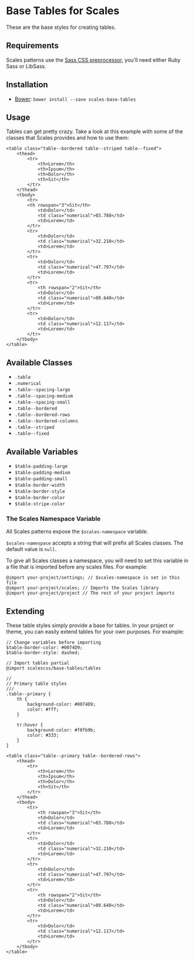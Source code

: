 # Base Tables for Scales

These are the base styles for creating tables.

## Requirements

Scales patterns use the [Sass CSS preprocessor](http://sass-lang.com/), you'll need either Ruby Sass or LibSass.

## Installation

* [Bower](http://bower.io/): `bower install --save scales-base-tables`

## Usage

Tables can get pretty crazy. Take a look at this example with some of the classes that Scales provides and how to use them:

```
<table class="table--bordered table--striped table--fixed">
    <thead>
        <tr>
            <th>Lorem</th>
            <th>Ipsum</th>
            <th>Dolor</th>
            <th>Sit</th>
        </tr>
    </thead>
    <tbody>
        <tr>
        <th rowspan="3">Sit</th>
            <td>Dolor</td>
            <td class="numerical">03.788</td>
            <td>Lorem</td>
        </tr>
        <tr>
            <td>Dolor</td>
            <td class="numerical">32.210</td>
            <td>Lorem</td>
        </tr>
        <tr>
            <td>Dolor</td>
            <td class="numerical">47.797</td>
            <td>Lorem</td>
        </tr>
        <tr>
            <th rowspan="2">Sit</th>
            <td>Dolor</td>
            <td class="numerical">09.640</td>
            <td>Lorem</td>
        </tr>
        <tr>
            <td>Dolor</td>
            <td class="numerical">12.117</td>
            <td>Lorem</td>
        </tr>
    </tbody>
</table>
```

## Available Classes

* `.table`
* `.numerical`
* `.table--spacing-large`
* `.table--spacing-medium`
* `.table--spacing-small`
* `.table--bordered`
* `.table--bordered-rows`
* `.table--bordered-columns`
* `.table--striped`
* `.table--fixed`

## Available Variables

* `$table-padding-large`
* `$table-padding-medium`
* `$table-padding-small`
* `$table-border-width`
* `$table-border-style`
* `$table-border-color`
* `$table-stripe-color`

### The Scales Namespace Variable

All Scales patterns expose the `$scales-namespace` variable.

`$scales-namespace` accepts a string that will prefix all Scales classes. The default value is `null`.

To give all Scales classes a namespace, you will need to set this variable in a file that is imported before any scales files. For example:

```
@import your-project/settings; // $scales-namespace is set in this file
@import your-project/scales; // Imports the Scales library
@import your-project/project // The rest of your project imports
```

## Extending

These table styles simply provide a base for tables. In your project or theme, you can easily extend tables for your own purposes. For example:

```
// Change variables before importing
$table-border-color: #0074D9;
$table-border-style: dashed;

// Import tables partial
@import scalescss/base-tables/tables

//
// Primary table styles
///
.table--primary {
    th {
        background-color: #0074D9;
        color: #fff;
    }

    tr:hover {
        background-color: #f8fb9b;
        color: #333;
    }
}
```
```
<table class="table--primary table--bordered-rows">
    <thead>
        <tr>
            <th>Lorem</th>
            <th>Ipsum</th>
            <th>Dolor</th>
            <th>Sit</th>
        </tr>
    </thead>
    <tbody>
        <tr>
            <th rowspan="3">Sit</th>
            <td>Dolor</td>
            <td class="numerical">03.788</td>
            <td>Lorem</td>
        </tr>
        <tr>
            <td>Dolor</td>
            <td class="numerical">32.210</td>
            <td>Lorem</td>
        </tr>
        <tr>
            <td>Dolor</td>
            <td class="numerical">47.797</td>
            <td>Lorem</td>
        </tr>
        <tr>
            <th rowspan="2">Sit</th>
            <td>Dolor</td>
            <td class="numerical">09.640</td>
            <td>Lorem</td>
        </tr>
        <tr>
            <td>Dolor</td>
            <td class="numerical">12.117</td>
            <td>Lorem</td>
        </tr>
    </tbody>
</table>
```
